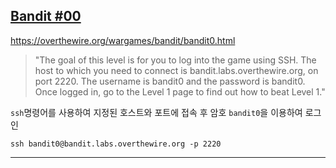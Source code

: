 ## [Bandit #00](https://overthewire.org/wargames/bandit/bandit0.html)

https://overthewire.org/wargames/bandit/bandit0.html
> "The goal of this level is for you to log into the game using SSH. The host to which you need to connect is bandit.labs.overthewire.org, on port 2220. The username is bandit0 and the password is bandit0. Once logged in, go to the Level 1 page to find out how to beat Level 1."

```ssh```명령어를 사용하여 지정된 호스트와 포트에 접속 후 암호 ```bandit0```을 이용하여 로그인 

```
ssh bandit0@bandit.labs.overthewire.org -p 2220
```
---------
